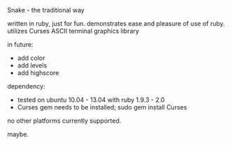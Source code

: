 Snake - the traditional way

written in ruby, just for fun. demonstrates ease and pleasure of use of ruby.
utilizes Curses ASCII terminal graphics library

in future:
- add color
- add levels
- add highscore

dependency:
- tested on ubuntu 10.04 - 13.04 with ruby 1.9.3 - 2.0
- Curses gem needs to be installed; sudo gem install Curses

no other platforms currently supported.

maybe.

